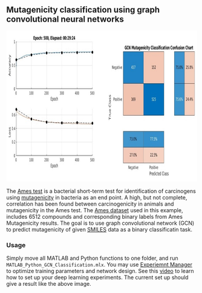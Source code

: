 ## Mutagenicity classification using graph convolutional neural networks 

<p align="center">
  <img src="https://github.com/hjooya/Chemical-ML-and-DL/blob/main/GCN_Mutagenicity_Classification/GCN_Mutagenicity_Results.jpg" width="700" height="400" />
</p>

The [Ames test](https://www.sciencedirect.com/topics/pharmacology-toxicology-and-pharmaceutical-science/ames-test) is a bacterial short-term test for identification of carcinogens using [mutagenicity](https://www.sciencedirect.com/topics/pharmacology-toxicology-and-pharmaceutical-science/mutagenicity) in bacteria as an end point. A high, but not complete, correlation has been found between carcinogenicity in animals and mutagenicity in the Ames test. The [Ames dataset](https://weilab.math.msu.edu/DataLibrary/2D/) used in this example, includes 6512 compounds and corresponding binary labels from Ames Mutagenicity results. The goal is to use graph convolutional network (GCN) to predict mutagenicity of given [SMILES](https://en.wikipedia.org/wiki/Simplified_molecular-input_line-entry_system) data as a binary classificatin task.

### Usage

Simply move all MATLAB and Python functions to one folder, and run `MATLAB_Python_GCN_Classification.mlx`. You may use [Experiemnt Manager](https://www.mathworks.com/help/deeplearning/ref/experimentmanager-app.html) to optimize training parameters and network design. See this [video](https://www.mathworks.com/videos/how-to-set-up-your-own-deep-learning-experiments-1601541179542.html) to learn how to set up your deep learning experiments. The current set up should give a result like the above image.

